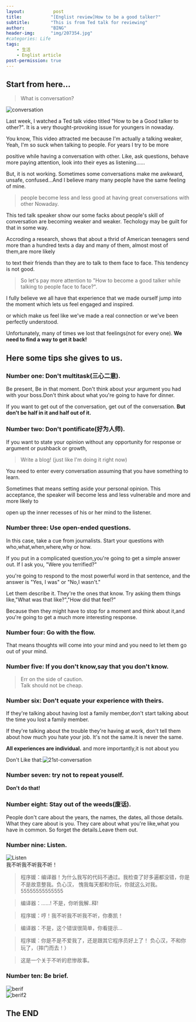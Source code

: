 ```yaml
---
layout:           post
title:           "[Englist review]How to be a good talker?"
subtitle:        "This is from Ted talk for reviewing"
author:          "BING"
header-img:      "img/207354.jpg"    
#categories: Life
tags:
    - 生活
    - Englist article
post-permission: true
---
```


## Start from here...    

> What is conversation?

![conversation](../img/in-post/HT-talk3.png)

 
Last week, I watched a Ted talk video titled "How to be a Good talker to other?". It is a very thought-provoking issue for youngers in nowaday.     
 
You know, This video attracted me because I'm actually a talking weaker, Yeah, I'm so suck when talking to people. For years I try to be more      

positive while having a conversation with other. Like, ask questions, behave more paying attention, look into their eyes as listening......     

But, it is not working. Sometimes some conversations make me awkward, unsafe, confused...And I believe many many people have the same feeling of mine.       

>people become less and less good at having  great conversations with other Nowaday.     

This ted talk speaker show our some facks about people's skill of conversation are becoming weaker and weaker. Techology may be guilt for that in some way.     

Accroding a research, shows that about a thrid of American teenagers send more than a hundred texts a day and many of them, almost most of them,are more likely      

to text their friends than they are to talk to them face to face. This tendency is not good.     

> So let's pay more attention to "How to become a good talker while talking to people face to face?".

I fully believe we all have that experience that we made ourself jump into the moment which lets us feel engaged and inspired.   

or which make us feel like we've made a real connection or we've been perfectly understood.

Unfortunately, many of times we lost that feelings(not for every one).  <b>We need to find a way to get it back!</b>       



## Here some tips she gives to us.

### Number one:  Don't multitask(三心二意).
Be present, Be in that moment. Don't think about your argument you had with your boss.Don't think about what you're going to have for dinner.     

If you want to get out of the conversation, get out of the conversation. <b>But don't be half in it and half out of it.</b>      
     
### Number two:  Don't pontificate(好为人师).     

If you want to state your opinion without any opportunity for response or argument or pushback or growth,

> Write a blog! (just like I'm doing it right now)     

You need to enter every conversation assuming that you have something to learn.      

Sometimes that means setting aside your personal opinion. This acceptance, the speaker will become less and less vulnerable and more and more likely to       

open up the inner recesses of his or her mind to the listener.

### Number three: Use open-ended questions.      
In this case, take a cue from journalists. Start your questions with who,what,when,where,why or how.      

If you put in a complicated question,you're going to get a simple answer out. If I ask you, "Were you terrified?"    

you're going to respond to the most powerful word in that sentence, and the answer is "Yes, I was" or "No,I wasn't."      

Let them describe it. They're the ones that know. Try asking them things like,"What was that like?","How did that feel?"    

Because then they might have to stop for a moment and think about it,and you're going to get a much more interesting response.

### Number four: Go with the flow.    
That means thoughts will come into your mind and you need to let them go out of your mind.
### Number five: If you don't know,say that you don't know.        
> Err on the side of caution.    
> Talk should not be cheap.       
### Number six: Don't equate your experience with theirs.          
If they're talking about having lost a family member,don't start talking about the time you lost a family member.     

If they're talking about the trouble they're having at work, don't tell them about how much you hate your job. It's not the same.It is never the same.    

<b>All experiences are individual.</b> and more importantly,it is not about you     

Don't Like that:![21st-conversation](../img/in-post/21st-conversation.png)     

### Number seven: try not to repeat youself.      
<b>Don't do that!</b>
### Number eight: Stay out of the weeds(废话).        
People don't care about the years, the names, the dates, all those details. What they care about is you. They care about what you're like,what you have in common. So forget the details.Leave them out.     


### Number nine: Listen.     
![Listen](../img/in-post/HT-talk2.jpg)     
我不听我不听我不听！     

> 程序媛：编译器！为什么我写的代码不通过。我检查了好多遍都没错，你是不是故意整我。负心汉， 愧我每天都和你玩，你就这么对我。55555555555555       

> 编译器：......! 不是，你听我解..释!    

> 程序媛：哼！我不听我不听我不听，你奏凯！     

> 编译器：不是，这个错误很简单，你看提示...    

> 程序媛：你是不是不爱我了，还是跟其它程序员好上了！ 负心汉，不和你玩了，（摔门而去！） 

> 这是一个关于不听的悲惨故事。     
      
### Number ten: Be brief.    
![berif](../img/in-post/berif.png)             
![berif2](../img/in-post/berif2.png)                  
    
## The END
      
